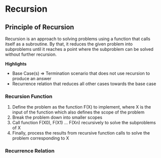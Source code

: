 # Recursion 

## Principle of Recursion 
Recursion is an approach to solving problems using a function that calls itself as a subroutine. By that, it reduces the given problem into subproblems until it reaches a point where the subproblem can be solved without further recursion.

**Highlights**
- Base Case(s) => Termination scenario that does not use recursion to produce an answer
- Recurrence relation that reduces all other cases towards the base case

### Recursion Function 
1. Define the problem as the function F(X) to implement, where X is the input of the function which also defines the scope of the problem 
2. Break the problem down into smaller scopes
3. Call function F(X0), F(X1) ... F(Xn) recursively to solve the subproblems of X
4. Finally, process the results from recursive function calls to solve the problem corresponding to X

### Recurrence Relation 
